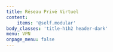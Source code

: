 ```yaml
---
title: Réseau Privé Virtuel
content:
    items: '@self.modular'
body_classes: 'title-h1h2 header-dark'
menu: VPN
onpage_menu: false
---
```


